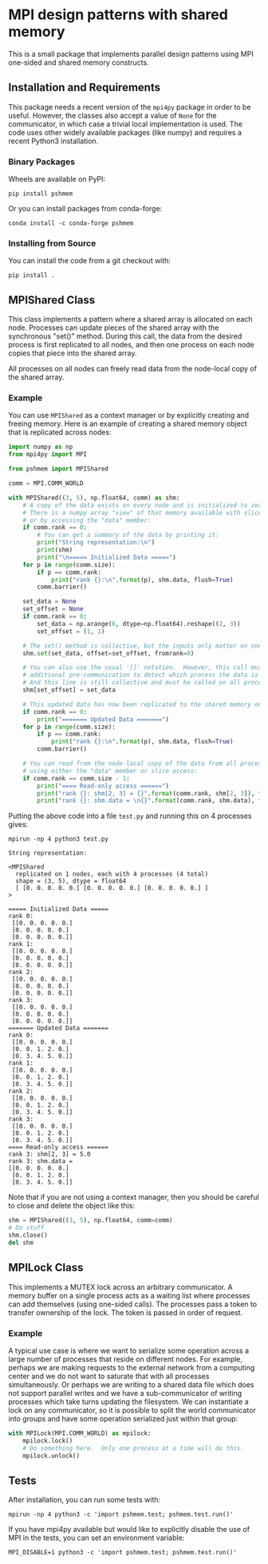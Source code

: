# MPI design patterns with shared memory

This is a small package that implements parallel design patterns using MPI one-sided and
shared memory constructs.

## Installation and Requirements

This package needs a recent version of the `mpi4py` package in order to be useful.
However, the classes also accept a value of `None` for the communicator, in which case a
trivial local implementation is used.  The code uses other widely available packages
(like numpy) and requires a recent Python3 installation.

### Binary Packages

Wheels are available on PyPI:

    pip install pshmem

Or you can install packages from conda-forge:

    conda install -c conda-forge pshmem

### Installing from Source

You can install the code from a git checkout with:

    pip install .


## MPIShared Class

This class implements a pattern where a shared array is allocated on each node.
Processes can update pieces of the shared array with the synchronous "set()" method.
During this call, the data from the desired process is first replicated to all nodes,
and then one process on each node copies that piece into the shared array.

All processes on all nodes can freely read data from the node-local copy of the shared
array.

### Example

You can use `MPIShared` as a context manager or by explicitly creating and freeing
memory.  Here is an example of creating a shared memory object that is replicated across
nodes:

```python
import numpy as np
from mpi4py import MPI

from pshmem import MPIShared

comm = MPI.COMM_WORLD

with MPIShared((3, 5), np.float64, comm) as shm:
    # A copy of the data exists on every node and is initialized to zero.
    # There is a numpy array "view" of that memory available with slice notation
    # or by accessing the "data" member:
    if comm.rank == 0:
        # You can get a summary of the data by printing it:
        print("String representation:\n")
        print(shm)
        print("\n===== Initialized Data =====")
    for p in range(comm.size):
        if p == comm.rank:
            print("rank {}:\n".format(p), shm.data, flush=True)
        comm.barrier()

    set_data = None
    set_offset = None
    if comm.rank == 0:
        set_data = np.arange(6, dtype=np.float64).reshape((2, 3))
        set_offset = (1, 1)

    # The set() method is collective, but the inputs only matter on one rank
    shm.set(set_data, offset=set_offset, fromrank=0)

    # You can also use the usual '[]' notation.  However, this call must do an
    # additional pre-communication to detect which process the data is coming from.
    # And this line is still collective and must be called on all processes:
    shm[set_offset] = set_data

    # This updated data has now been replicated to the shared memory on all nodes.
    if comm.rank == 0:
        print("======= Updated Data =======")
    for p in range(comm.size):
        if p == comm.rank:
            print("rank {}:\n".format(p), shm.data, flush=True)
        comm.barrier()

    # You can read from the node-local copy of the data from all processes,
    # using either the "data" member or slice access:
    if comm.rank == comm.size - 1:
        print("==== Read-only access ======")
        print("rank {}: shm[2, 3] = {}".format(comm.rank, shm[2, 3]), flush=True)
        print("rank {}: shm.data = \n{}".format(comm.rank, shm.data), flush=True)

```

Putting the above code into a file `test.py` and running this on 4 processes gives:

```
mpirun -np 4 python3 test.py

String representation:

<MPIShared
  replicated on 1 nodes, each with 4 processes (4 total)
  shape = (3, 5), dtype = float64
  [ [0. 0. 0. 0. 0.] [0. 0. 0. 0. 0.] [0. 0. 0. 0. 0.] ]
>

===== Initialized Data =====
rank 0:
 [[0. 0. 0. 0. 0.]
 [0. 0. 0. 0. 0.]
 [0. 0. 0. 0. 0.]]
rank 1:
 [[0. 0. 0. 0. 0.]
 [0. 0. 0. 0. 0.]
 [0. 0. 0. 0. 0.]]
rank 2:
 [[0. 0. 0. 0. 0.]
 [0. 0. 0. 0. 0.]
 [0. 0. 0. 0. 0.]]
rank 3:
 [[0. 0. 0. 0. 0.]
 [0. 0. 0. 0. 0.]
 [0. 0. 0. 0. 0.]]
======= Updated Data =======
rank 0:
 [[0. 0. 0. 0. 0.]
 [0. 0. 1. 2. 0.]
 [0. 3. 4. 5. 0.]]
rank 1:
 [[0. 0. 0. 0. 0.]
 [0. 0. 1. 2. 0.]
 [0. 3. 4. 5. 0.]]
rank 2:
 [[0. 0. 0. 0. 0.]
 [0. 0. 1. 2. 0.]
 [0. 3. 4. 5. 0.]]
rank 3:
 [[0. 0. 0. 0. 0.]
 [0. 0. 1. 2. 0.]
 [0. 3. 4. 5. 0.]]
==== Read-only access ======
rank 3: shm[2, 3] = 5.0
rank 3: shm.data =
[[0. 0. 0. 0. 0.]
 [0. 0. 1. 2. 0.]
 [0. 3. 4. 5. 0.]]
 ```

Note that if you are not using a context manager, then you should be careful to close
and delete the object like this:

```python
shm = MPIShared((3, 5), np.float64, comm=comm)
# Do stuff
shm.close()
del shm
```

## MPILock Class

This implements a MUTEX lock across an arbitrary communicator.  A memory buffer on a
single process acts as a waiting list where processes can add themselves (using
one-sided calls).  The processes pass a token to transfer ownership of the lock.  The
token is passed in order of request.

### Example

A typical use case is where we want to serialize some operation across a large number of
processes that reside on different nodes.  For example, perhaps we are making requests
to the external network from a computing center and we do not want to saturate that with
all processes simultaneously.  Or perhaps we are writing to a shared data file which
does not support parallel writes and we have a sub-communicator of writing processes
which take turns updating the filesystem.  We can instantiate a lock on any
communicator, so it is possible to split the world communicator into groups and have
some operation serialized just within that group:

```python
with MPILock(MPI.COMM_WORLD) as mpilock:
    mpilock.lock()
    # Do something here.  Only one process at a time will do this.
    mpilock.unlock()
```

## Tests

After installation, you can run some tests with:

    mpirun -np 4 python3 -c 'import pshmem.test; pshmem.test.run()'

If you have mpi4py available but would like to explicitly disable the use of MPI in the
tests, you can set an environment variable:

    MPI_DISABLE=1 python3 -c 'import pshmem.test; pshmem.test.run()'
